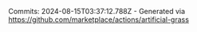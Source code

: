 Commits: 2024-08-15T03:37:12.788Z - Generated via https://github.com/marketplace/actions/artificial-grass
<br>
